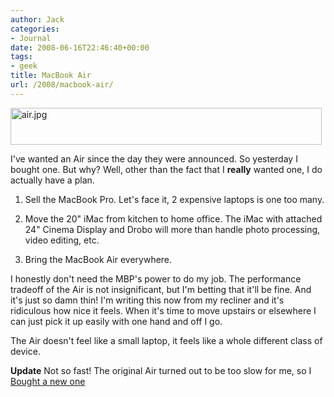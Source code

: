 ```yaml
---
author: Jack
categories:
- Journal
date: 2008-06-16T22:46:40+00:00
tags:
- geek
title: MacBook Air
url: /2008/macbook-air/
---
```


<img src="http://baty.net/files/air.jpg" alt="air.jpg" border="0" width="498" height="59" />

I've wanted an Air since the day they were announced. So yesterday I bought one. But why? Well, other than the fact that I **really** wanted one, I do actually have a plan. 

1. Sell the MacBook Pro. Let's face it, 2 expensive laptops is one too many.
  
2. Move the 20" iMac from kitchen to home office. The iMac with attached 24" Cinema Display and Drobo will more than handle photo processing, video editing, etc.
  
3. Bring the MacBook Air everywhere.

I honestly don't need the <span class="caps">MBP</span>'s power to do my job. The performance tradeoff of the Air is not insignificant, but I'm betting that it'll be fine. And it's just so damn thin! I'm writing this now from my recliner and it's ridiculous how nice it feels. When it's time to move upstairs or elsewhere I can just pick it up easily with one hand and off I go.

The Air doesn't feel like a small laptop, it feels like a whole different class of device. 

**Update** Not so fast! The original Air turned out to be too slow for me, so I [Bought a new one][1]

 [1]: http://jackbaty.com/2008/12/macbook-air-round-2/